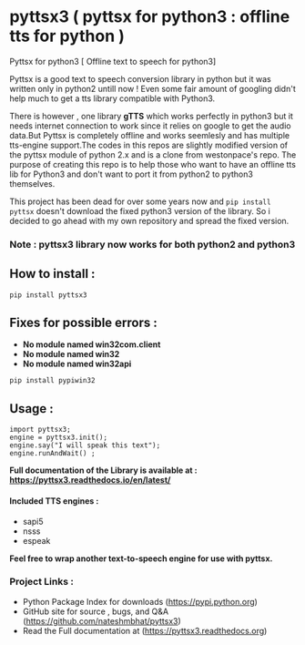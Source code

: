 # pyttsx3 ( pyttsx for python3 : offline tts for python )


Pyttsx for python3 [ Offline text to speech for python3]

Pyttsx is a good text to speech conversion library in python but it was written only in python2 untill now !
Even some fair amount of googling didn't help much to get a tts library compatible with Python3. 

There is however , one library **gTTS** which works perfectly in python3 but it needs internet connection to work since it relies on google to get the audio data.But Pyttsx is completely offline and works seemlesly and has multiple tts-engine support.The codes in this repos are slightly modified version of the pyttsx module of python 2.x and is a clone from westonpace's repo. The purpose of creating this repo is to help those who want to have an offline tts lib for Python3 and don't want to port  it from python2 to python3 themselves. 

This project has been dead for over some years now and `pip install pyttsx` doesn't download the fixed python3 version of the library. So i decided to go ahead with my own repository and spread the fixed version.




### Note : pyttsx3 library now works for both python2 and python3


How to install : 
----------------

`pip install pyttsx3`



Fixes for possible errors :
---------------------------

+ **No module named win32com.client**
+ **No module named win32**
+ **No module named win32api**
```
pip install pypiwin32
```


Usage :
-------

```
import pyttsx3;
engine = pyttsx3.init();
engine.say("I will speak this text");
engine.runAndWait() ; 
```

**Full documentation of the Library is available at : https://pyttsx3.readthedocs.io/en/latest/**

#### Included TTS engines :
+ sapi5
+ nsss
+ espeak

**Feel free to wrap another text-to-speech engine for use with pyttsx.**

### Project Links :

+ Python Package Index for downloads (https://pypi.python.org)
+ GitHub site for source , bugs, and Q&A (https://github.com/nateshmbhat/pyttsx3)
+ Read the Full documentation at (https://pyttsx3.readthedocs.org)